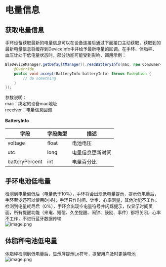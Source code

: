 <a name="N0SNk"></a>
# 电量信息
<a name="Gw58r"></a>
## 获取电量信息
手环设备获取最新的电量信息可以在设备连接后通过下面接口主动获取，获取到的最新电量信息将缓存到DeviceInfo中并给予最新电量的回调。在手环、体脂秤、血压计处于低电量状态时，部分功能可能受到影响，调用示例：
```java
BleDeviceManager.getDefaultManager().readBatteryInfo(mac, new Consumer<BatteryInfo> () {
    @Override
    public void accept(BatteryInfo batteryInfo) throws Exception {
        // do something
    }
});

```
参数说明：<br />mac：绑定的设备mac地址<br />receiver：电量信息回调<br />
<br />**BatteryInfo**

| 字段 | 字段类型 | 描述 |
| --- | --- | --- |
| voltage | float | 电池电压 |
| utc | long | 电量信息更新时间 |
| batteryPercent | int | 电量百分比 |



<a name="FB8Vg"></a>
## 手环电池低电量
检测到电量偏低后（电量低于10%），手环将会出现低电量提示，提示低电量后， 手环至少还可以使用8小时，手环只作时间、计步、心率测量，其他功能不工作。<br />检测到电量耗尽后（0%），手环会出现空电量符号并闪烁提示，仅显示时间页面，所有提醒功能（来电、短信、久坐提醒、闹钟、鼓励、事件）都将关闭，心率不工作，不进行蓝牙数据传输<br />![image.png](https://cdn.nlark.com/yuque/0/2021/png/354855/1616740842252-b95855b9-aa36-4a48-a66c-cbaed50be14f.png#align=left&display=inline&height=208&margin=%5Bobject%20Object%5D&name=image.png&originHeight=208&originWidth=464&size=27074&status=done&style=none&width=464)<br />

<a name="XJFFD"></a>
## 体脂秤电池低电量
体脂秤检测到低电量后，显示屏提示Lo符号，提醒用户及时更换电池<br />![image.png](https://cdn.nlark.com/yuque/0/2021/png/354855/1616740853972-3a6ee4a8-e9b9-4d67-9847-a5e13b98f7e8.png#align=left&display=inline&height=676&margin=%5Bobject%20Object%5D&name=image.png&originHeight=676&originWidth=852&size=401557&status=done&style=none&width=852)

